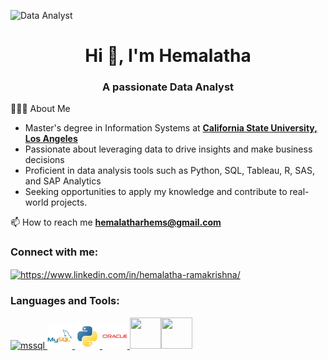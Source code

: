 ![Data Analyst](https://user-images.githubusercontent.com/122247029/226230605-64a10e96-fe70-468e-b5ec-465247244887.jpeg)
<h1 align="center">Hi 👋, I'm Hemalatha</h1>
<h3 align="center">A passionate Data Analyst</h3>

👩🏻‍💻  About Me  
* Master's degree in Information Systems at **[California State University, Los Angeles](https://www.calstatela.edu/)**<br>
* Passionate about leveraging data to drive insights and make business decisions<br>
* Proficient in data analysis tools such as Python, SQL, Tableau, R, SAS, and SAP Analytics<br>
* Seeking opportunities to apply my knowledge and contribute to real-world projects.

📫 How to reach me **hemalatharhems@gmail.com**

<h3 align="left">Connect with me:</h3>
<p align="left">
<a href="https://www.linkedin.com/in/hemalatha-ramakrishna/" target="blank"><img align="center" src="https://raw.githubusercontent.com/rahuldkjain/github-profile-readme-generator/master/src/images/icons/Social/linked-in-alt.svg" alt="https://www.linkedin.com/in/hemalatha-ramakrishna/" height="30" width="40" /></a>
</p>

<h3 align="left">Languages and Tools:</h3>
<p align="left"> <a href="https://www.microsoft.com/en-us/sql-server" target="_blank" rel="noreferrer"> <img src="https://www.svgrepo.com/show/303229/microsoft-sql-server-logo.svg" alt="mssql" width="40" height="40"/> </a> 
<a href="https://www.mysql.com/" target="_blank" rel="noreferrer"> <img src="https://raw.githubusercontent.com/devicons/devicon/master/icons/mysql/mysql-original-wordmark.svg" alt="mysql" width="40" height="40"/> </a>
<a href="https://www.python.org" target="_blank" rel="noreferrer"> <img src="https://raw.githubusercontent.com/devicons/devicon/master/icons/python/python-original.svg" alt="python" src="https://raw.githubusercontent.com/devicons/devicon/master/icons/mysql/mysql-original-wordmark.svg" alt="mysql" width="40" height="40"/> </a>
<a href="https://www.oracle.com/" target="_blank" rel="noreferrer"> <img src="https://raw.githubusercontent.com/devicons/devicon/master/icons/oracle/oracle-original.svg" alt="oracle" width="40" height="40"/> </a>
<span><img src="https://img.icons8.com/color/96/000000/tableau-software.png"  height="50" width="50" /></span><span><img src="https://img.icons8.com/windows/128/000000/r-project.png" height="50" width="50" /></span/></p>
